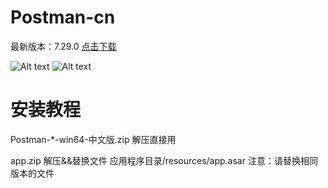 # Postman-cn
最新版本：7.29.0
[点击下载](https://github.com/leihuihua/Postman-cn/releases)


![Alt text](https://raw.githubusercontent.com/hlmd/Postman-cn/master/2.png)
![Alt text](https://raw.githubusercontent.com/hlmd/Postman-cn/master/3.png)


# 安装教程
Postman-*-win64-中文版.zip 解压直接用

app.zip 解压&&替换文件 应用程序目录/resources/app.asar 注意：请替换相同版本的文件
